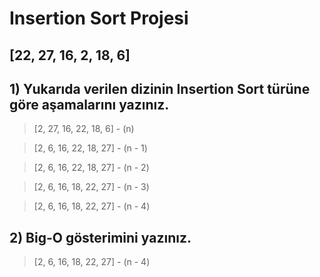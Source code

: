 # Insertion Sort Projesi

## [22, 27, 16, 2, 18, 6] 

## 1) Yukarıda verilen dizinin Insertion Sort türüne göre aşamalarını yazınız. 

> [2, 27, 16, 22, 18, 6] - (n)

> [2, 6, 16, 22, 18, 27] - (n - 1)

> [2, 6, 16, 22, 18, 27] - (n - 2)

> [2, 6, 16, 18, 22, 27] - (n - 3)

> [2, 6, 16, 18, 22, 27] - (n - 4)


## 2) Big-O gösterimini yazınız.

>  [2, 6, 16, 18, 22, 27] - (n - 4)



